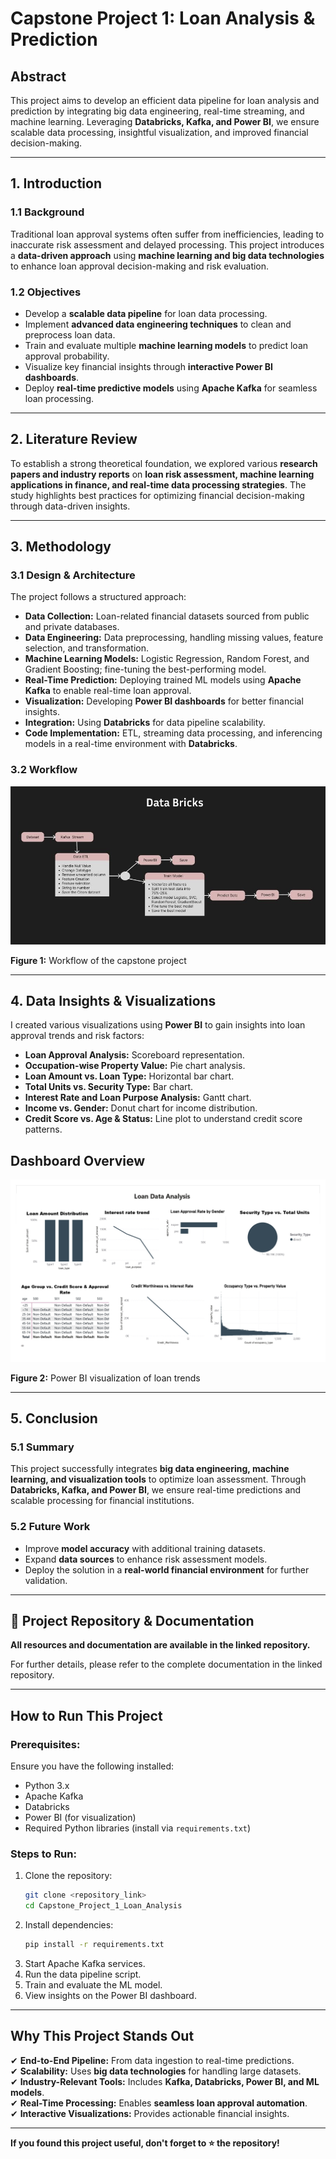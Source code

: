 # Capstone Project 1: Loan Analysis & Prediction

## Abstract
This project aims to develop an efficient data pipeline for loan analysis and prediction by integrating big data engineering, real-time streaming, and machine learning. Leveraging **Databricks, Kafka, and Power BI**, we ensure scalable data processing, insightful visualization, and improved financial decision-making.

---

## 1. Introduction
### 1.1 Background
Traditional loan approval systems often suffer from inefficiencies, leading to inaccurate risk assessment and delayed processing. This project introduces a **data-driven approach** using **machine learning and big data technologies** to enhance loan approval decision-making and risk evaluation.

### 1.2 Objectives
- Develop a **scalable data pipeline** for loan data processing.
- Implement **advanced data engineering techniques** to clean and preprocess loan data.
- Train and evaluate multiple **machine learning models** to predict loan approval probability.
- Visualize key financial insights through **interactive Power BI dashboards**.
- Deploy **real-time predictive models** using **Apache Kafka** for seamless loan processing.

---

## 2. Literature Review
To establish a strong theoretical foundation, we explored various **research papers and industry reports** on **loan risk assessment, machine learning applications in finance, and real-time data processing strategies**. The study highlights best practices for optimizing financial decision-making through data-driven insights.

---

## 3. Methodology
### 3.1 Design & Architecture
The project follows a structured approach:
- **Data Collection:** Loan-related financial datasets sourced from public and private databases.
- **Data Engineering:** Data preprocessing, handling missing values, feature selection, and transformation.
- **Machine Learning Models:** Logistic Regression, Random Forest, and Gradient Boosting; fine-tuning the best-performing model.
- **Real-Time Prediction:** Deploying trained ML models using **Apache Kafka** to enable real-time loan approval.
- **Visualization:** Developing **Power BI dashboards** for better financial insights.
- **Integration:** Using **Databricks** for data pipeline scalability.
- **Code Implementation:** ETL, streaming data processing, and inferencing models in a real-time environment with **Databricks**.

### 3.2 Workflow

![Capstone Project Workflow](https://github.com/ismail-hasan-tanjer/loan-default-prediction/blob/main/Workflow---.jpg)

**Figure 1:** Workflow of the capstone project

---

## 4. Data Insights & Visualizations
I created various visualizations using **Power BI** to gain insights into loan approval trends and risk factors:

- **Loan Approval Analysis:** Scoreboard representation.
- **Occupation-wise Property Value:** Pie chart analysis.
- **Loan Amount vs. Loan Type:** Horizontal bar chart.
- **Total Units vs. Security Type:** Bar chart.
- **Interest Rate and Loan Purpose Analysis:** Gantt chart.
- **Income vs. Gender:** Donut chart for income distribution.
- **Credit Score vs. Age & Status:** Line plot to understand credit score patterns.
## Dashboard Overview

![Power BI Dashboard](https://github.com/ismail-hasan-tanjer/loan-default-prediction/blob/main/Capstone_Project_Loan_Default%20project_page-0001%20(2).jpg)

**Figure 2:** Power BI visualization of loan trends

---

## 5. Conclusion
### 5.1 Summary
This project successfully integrates **big data engineering, machine learning, and visualization tools** to optimize loan assessment. Through **Databricks, Kafka, and Power BI**, we ensure real-time predictions and scalable processing for financial institutions.

### 5.2 Future Work
- Improve **model accuracy** with additional training datasets.
- Expand **data sources** to enhance risk assessment models.
- Deploy the solution in a **real-world financial environment** for further validation.

---

## 🔗 Project Repository & Documentation
 **All resources and documentation are available in the linked repository.**

For further details, please refer to the complete documentation in the linked repository.

---

##  How to Run This Project
### Prerequisites:
Ensure you have the following installed:
- Python 3.x
- Apache Kafka
- Databricks
- Power BI (for visualization)
- Required Python libraries (install via `requirements.txt`)

### Steps to Run:
1. Clone the repository:
   ```sh
   git clone <repository_link>
   cd Capstone_Project_1_Loan_Analysis
   ```
2. Install dependencies:
   ```sh
   pip install -r requirements.txt
   ```
3. Start Apache Kafka services.
4. Run the data pipeline script.
5. Train and evaluate the ML model.
6. View insights on the Power BI dashboard.

---

##  Why This Project Stands Out
✔ **End-to-End Pipeline:** From data ingestion to real-time predictions.  
✔ **Scalability:** Uses **big data technologies** for handling large datasets.  
✔ **Industry-Relevant Tools:** Includes **Kafka, Databricks, Power BI, and ML models**.  
✔ **Real-Time Processing:** Enables **seamless loan approval automation**.  
✔ **Interactive Visualizations:** Provides actionable financial insights.

---
 **If you found this project useful, don't forget to ⭐ the repository!**

